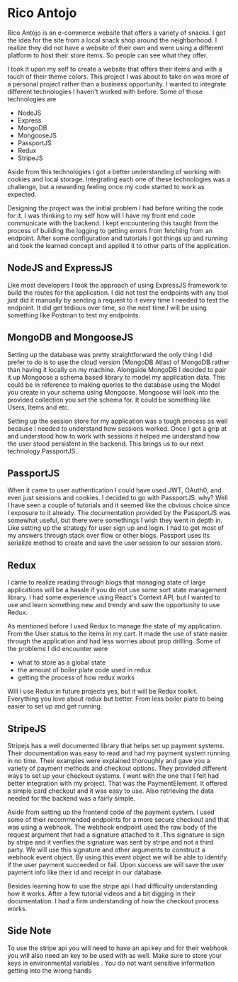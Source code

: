 # Rico Antojo

Rico Antojo is an e-commerce website that offers a variety of snacks. I got the idea for the site from a local snack shop around the neighborhood. I realize they did not have a website of their own and were using a different platform to host their store items. So people can see what they offer.

I took it upon my self to create a website that offers their items and with a touch of their theme colors.
This project I was about to take on was more of a personal project rather than a business opportunity. I wanted to integrate different technologies I haven't worked with before. Some of those technologies are

-   NodeJS
-   Express
-   MongoDB
-   MongooseJS
-   PassportJS
-   Redux
-   StripeJS

Aside from this technologies I got a better understanding of working with cookies and local storage.
Integrating each one of these technologies was a challenge, but a rewarding feeling once my code started to work as expected.

Designing the project was the initial problem I had before writing the code for it. I was thinking to my self how will I have my front end code communicate with the backend. I kept encountering this taught from the process of building the logging to getting errors from fetching from an endpoint. After some configuration and tutorials I got things up and running and took the learned concept and applied it to other parts of the application.

## NodeJS and ExpressJS

Like most developers I took the approach of using ExpressJS framework to build the routes for the application. I did not test the endpoints with any tool just did it manually by sending a request to it every time I needed to test the endpoint. It did get tedious over time, so the next time I will be using something like Postman to test my endpoints.

## MongoDB and MongooseJS

Setting up the database was pretty straightforward the only thing I did prefer to do is to use the cloud version (MongoDB Atlas) of MongoDB rather than having it locally on my machine. Alongside MongoDB I decided to pair it up Mongoose a schema based library to model my application data. This could be in reference to making queries to the database using the Model you create in your schema using Mongoose. Mongoose will look into the provided collection you set the schema for. It could be something like Users, Items and etc.

Setting up the session store for my application was a tough process as well because I needed to understand how sessions worked. Once I got a grip at and understood how to work with sessions it helped me understand how the user stood persistent in the backend. This brings us to our next technology PassportJS.

## PassportJS

When it came to user authentication I could have used JWT, OAuth0, and even just sessions and cookies. I decided to go with PassportJS. why? Well I have seen a couple of tutorials and it seemed like the obvious choice since I exposure to it already. The documentation provided by the PassportJS was somewhat useful, but there were somethings I wish they went in depth in. Like setting up the strategy for user sign up and login. I had to get most of my answers through stack over flow or other blogs. Passport uses its serialize method to create and save the user session to our session store.

## Redux

I came to realize reading through blogs that managing state of large applications will be a hassle if you do not use some sort state management library. I had some experience using React's Context API, but I wanted to use and learn something new and trendy and saw the opportunity to use Redux.

As mentioned before I used Redux to manage the state of my application. From the User status to the items in my cart. It made the use of state easier through the application and had less worries about prop drilling. Some of the problems I did encounter were

-   what to store as a global state
-   the amount of boiler plate code used in redux
-   getting the process of how redux works

Will I use Redux in future projects yes, but it will be Redux toolkit. Everything you love about redux but better. From less boiler plate to being easier to set up and get running.

## StripeJS

Stripejs has a well documented library that helps set up payment systems. Their documentation was easy to read and had my payment system running in no time. Their examples were explained thoroughly and gave you a variety of payment methods and checkout options. They provided different ways to set up your checkout systems. I went with the one that I felt had better integration with my project. That was the PaymentElement. It offered a simple card checkout and it was easy to use. Also retrieving the data needed for the backend was a fairly simple.

Aside from setting up the frontend code of the payment system. I used some of their recommended endpoints for a more secure checkout and that was using a webhook.
The webhook endpoint used the raw body of the request argument that had a signature attached to it .This signature is sign by stripe and it verifies the signature was sent by stripe and not a third party. We will use this signature and other arguments to construct a webhook event object. By using this event object we will be able to identify if the user payment succeeded or fail. Upon success we will save the user payment info like their id and receipt in our database.

Besides learning how to use the stripe api I had difficulty understanding how it works. After a few tutorial videos and a bit digging in their documentation. I had a firm understanding of how the checkout process works.

## Side Note

To use the stripe api you will need to have an api key and for their webhook you will also need an key to be used with as well.
Make sure to store your keys in environmental variables . You do not want sensitive information getting into the wrong hands
